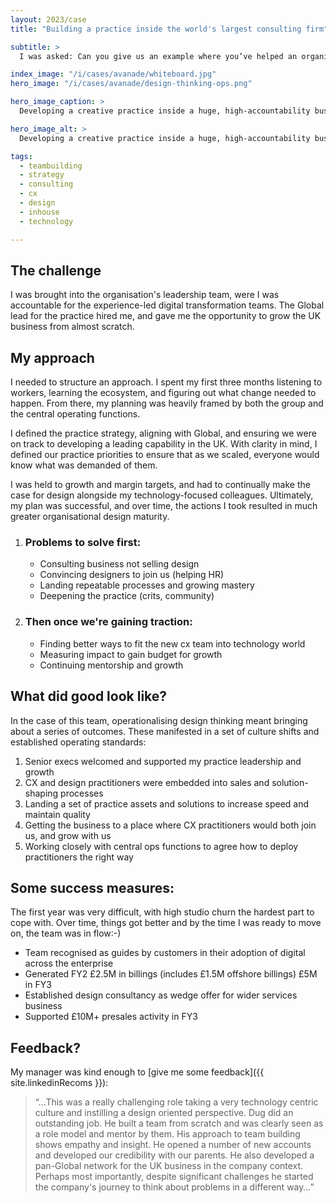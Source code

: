 ```yaml
---
layout: 2023/case
title: "Building a practice inside the world's largest consulting firm"

subtitle: >
  I was asked: Can you give us an example where you’ve helped an organisation to increase their design maturity? Sure, I was asked to join an enterprise technology consulting firm which at the time had some digital marketing experience, but little or no maturity in operationalising design thinking at scale.

index_image: "/i/cases/avanade/whiteboard.jpg"
hero_image: "/i/cases/avanade/design-thinking-ops.png"

hero_image_caption: >
  Developing a creative practice inside a huge, high-accountability business means design people learning business design and being happy speaking go-to-market, margins, and business cases. Once you've done that, everybody wins and design gets to thrive:-)

hero_image_alt: >
  Developing a creative practice inside a huge, high-accountability business means design people learning business design and being happy speaking go-to-market, margins, and business cases. Once you've done that, everybody wins and design gets to thrive:-)

tags: 
  - teambuilding
  - strategy
  - consulting
  - cx
  - design
  - inhouse
  - technology

---
```


## The challenge

I was brought into the organisation's leadership team, were I was accountable for the experience-led digital transformation teams. The Global lead for the practice hired me, and gave me the opportunity to grow the UK business from almost scratch.

## My approach

I needed to structure an approach. I spent my first three months listening to workers, learning the ecosystem, and figuring out what change needed to happen. From there, my planning was heavily framed by both the group and the central operating functions. 

I defined the practice strategy, aligning with Global, and ensuring we were on track to developing a leading capability in the UK. With clarity in mind, I defined our practice priorities to ensure that as we scaled, everyone would know what was demanded of them.

I was held to growth and margin targets, and had to continually make the case for design alongside my technology-focused colleagues. Ultimately, my plan was successful, and over time, the actions I took resulted in much greater organisational design maturity.

<ol class="roleTimeline">
<li class="roleTimelineEvent">
    <h3 class="eventTitle">Problems to solve first:</h3>
    <ul>
        <li>Consulting business not selling design</li>
        <li>Convincing designers to join us (helping HR)</li>
        <li>Landing repeatable processes and growing mastery</li>
        <li>Deepening the practice (crits, community)</li>
    </ul>
</li>
<li class="roleTimelineEvent">
    <h3 class="eventTitle">Then once we're gaining traction:</h3>
    <ul>
        <li>Finding better ways to fit the new cx team into technology world</li>
        <li>Measuring impact to gain budget for growth</li>
        <li>Continuing mentorship and growth</li>
    </ul>
</li>
</ol>

## What did good look like?

In the case of this team, operationalising design thinking meant bringing about a series of outcomes. These manifested in a set of culture shifts and established operating standards:

1. Senior execs welcomed and supported my practice leadership and growth
2. CX and design practitioners were embedded into sales and solution-shaping processes
3. Landing a set of practice assets and solutions to increase speed and maintain quality
4. Getting the business to a place where CX practitioners would both join us, and grow with us
5. Working closely with central ops functions to agree how to deploy practitioners the right way

## Some success measures:

The first year was very difficult, with high studio churn the hardest part to cope with. Over time, things got better and by the time I was ready to move on, the team was in flow:-)

- Team recognised as guides by customers in their adoption of digital across the enterprise
- Generated FY2 £2.5M in billings (includes £1.5M offshore billings) £5M in FY3
- Established design consultancy as wedge offer for wider services business
- Supported £10M+ presales activity in FY3

## Feedback?

My manager was kind enough to [give me some feedback]({{ site.linkedinRecoms }}):

>
> “...This was a really challenging role 
> taking a very technology centric culture and instilling 
> a design oriented perspective. Dug did an outstanding job. 
> He built a team from scratch and was clearly seen as a role model 
> and mentor by them. His approach to team building shows empathy 
> and insight. He opened a number of new accounts and developed 
> our credibility with our parents. He also developed a pan-Global 
> network for the UK business in the company context. Perhaps most 
> importantly, despite significant challenges he started the company's 
> journey to think about problems in a different way…”
>
